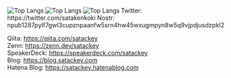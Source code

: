 <!-- [![Top Langs](https://github-readme-stats.vercel.app/api/top-langs/?username=satackey&langs_count=10&layout=compact&theme=dark#gh-dark-mode-only)](https://github.com/anuraghazra/github-readme-stats#gh-dark-mode-only) -->

[<img src="https://github-readme-stats.vercel.app/api/top-langs/?username=satackey&langs_count=10&layout=compact&theme=dark#gh-dark-mode-only" alt="Top Langs" align="left">](https://github.com/anuraghazra/github-readme-stats#gh-light-mode-only)
[<img src="https://github-readme-stats.vercel.app/api/top-langs/?username=satackey&langs_count=10&layout=compact&theme=default#gh-light-mode-only" alt="Top Langs" align="left">](https://github.com/anuraghazra/github-readme-stats#gh-light-mode-only)

<!-- [![Top Langs](https://github-readme-stats.vercel.app/api/top-langs/?username=satackey&langs_count=10&layout=compact&theme=default#gh-light-mode-only)](https://github.com/anuraghazra/github-readme-stats#gh-light-mode-only) -->

<picture>
  <source media="(prefers-color-scheme: dark)" srcset="https://github-readme-stats.vercel.app/api/top-langs/?username=satackey&langs_count=10&layout=compact&theme=dark">
  <source media="(prefers-color-scheme: light)" srcset="https://github-readme-stats.vercel.app/api/top-langs/?username=satackey&langs_count=10&layout=compact&theme=default">
  <img alt="Top Langs" align="left" src="https://github-readme-stats.vercel.app/api/top-langs/?username=satackey&langs_count=10&layout=compact&theme=default">
</picture>

<p>
Twitter: https://twitter.com/satakenkoki  
Nostr: npub1287pylf7gwl3cupznpaanfw5srn4hw45wxugmpyn8w5q9vjpdjusdzpkl2  

Qiita: https://qiita.com/satackey  
Zenn: https://zenn.dev/satackey  
SpeakerDeck: https://speakerdeck.com/satackey  
Blog: https://blog.satackey.com  
Hatena Blog: https://satackey.hatenablog.com  
</p>